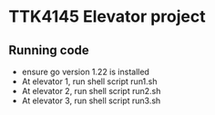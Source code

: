 # TTK4145 Elevator project

## Running code

- ensure go version 1.22 is installed
- At elevator 1, run shell script run1.sh
- At elevator 2, run shell script run2.sh
- At elevator 3, run shell script run3.sh